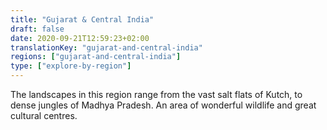 ```yaml
---
title: "Gujarat & Central India"
draft: false
date: 2020-09-21T12:59:23+02:00
translationKey: "gujarat-and-central-india"
regions: ["gujarat-and-central-india"]
type: ["explore-by-region"]
---
```

The landscapes in this region range from the vast salt flats of Kutch, to dense jungles of Madhya Pradesh. An area of wonderful wildlife and great cultural centres.